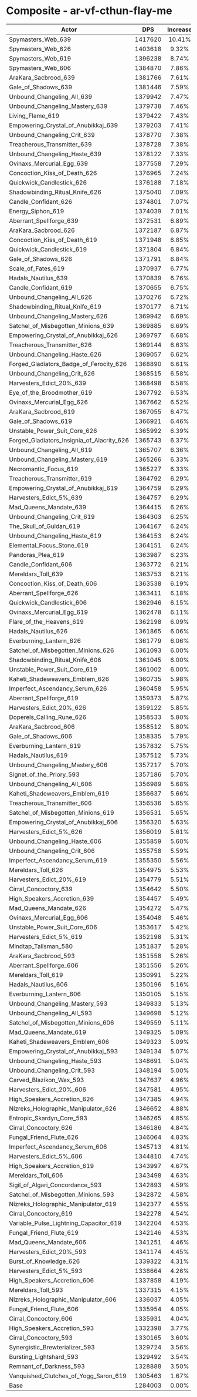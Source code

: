 # Composite - ar-vf-cthun-flay-me
| Actor | DPS | Increase |
|---|:---:|:---:|
|Spymasters_Web_639|1417620|10.41%|
|Spymasters_Web_626|1403618|9.32%|
|Spymasters_Web_619|1396238|8.74%|
|Spymasters_Web_606|1384870|7.86%|
|AraKara_Sacbrood_639|1381766|7.61%|
|Gale_of_Shadows_639|1381446|7.59%|
|Unbound_Changeling_All_639|1379942|7.47%|
|Unbound_Changeling_Mastery_639|1379738|7.46%|
|Living_Flame_619|1379422|7.43%|
|Empowering_Crystal_of_Anubikkaj_639|1379203|7.41%|
|Unbound_Changeling_Crit_639|1378770|7.38%|
|Treacherous_Transmitter_639|1378728|7.38%|
|Unbound_Changeling_Haste_639|1378122|7.33%|
|Ovinaxs_Mercurial_Egg_639|1377558|7.29%|
|Concoction_Kiss_of_Death_626|1376965|7.24%|
|Quickwick_Candlestick_626|1376188|7.18%|
|Shadowbinding_Ritual_Knife_626|1375040|7.09%|
|Candle_Confidant_626|1374801|7.07%|
|Energy_Siphon_619|1374039|7.01%|
|Aberrant_Spellforge_639|1372531|6.89%|
|AraKara_Sacbrood_626|1372187|6.87%|
|Concoction_Kiss_of_Death_619|1371948|6.85%|
|Quickwick_Candlestick_619|1371804|6.84%|
|Gale_of_Shadows_626|1371791|6.84%|
|Scale_of_Fates_619|1370937|6.77%|
|Hadals_Nautilus_639|1370839|6.76%|
|Candle_Confidant_619|1370655|6.75%|
|Unbound_Changeling_All_626|1370276|6.72%|
|Shadowbinding_Ritual_Knife_619|1370177|6.71%|
|Unbound_Changeling_Mastery_626|1369942|6.69%|
|Satchel_of_Misbegotten_Minions_639|1369885|6.69%|
|Empowering_Crystal_of_Anubikkaj_626|1369797|6.68%|
|Treacherous_Transmitter_626|1369144|6.63%|
|Unbound_Changeling_Haste_626|1369057|6.62%|
|Forged_Gladiators_Badge_of_Ferocity_626|1368890|6.61%|
|Unbound_Changeling_Crit_626|1368515|6.58%|
|Harvesters_Edict_20%_639|1368498|6.58%|
|Eye_of_the_Broodmother_619|1367792|6.53%|
|Ovinaxs_Mercurial_Egg_626|1367662|6.52%|
|AraKara_Sacbrood_619|1367055|6.47%|
|Gale_of_Shadows_619|1366921|6.46%|
|Unstable_Power_Suit_Core_626|1365992|6.39%|
|Forged_Gladiators_Insignia_of_Alacrity_626|1365743|6.37%|
|Unbound_Changeling_All_619|1365707|6.36%|
|Unbound_Changeling_Mastery_619|1365266|6.33%|
|Necromantic_Focus_619|1365227|6.33%|
|Treacherous_Transmitter_619|1364792|6.29%|
|Empowering_Crystal_of_Anubikkaj_619|1364759|6.29%|
|Harvesters_Edict_5%_639|1364757|6.29%|
|Mad_Queens_Mandate_639|1364415|6.26%|
|Unbound_Changeling_Crit_619|1364303|6.25%|
|The_Skull_of_Guldan_619|1364167|6.24%|
|Unbound_Changeling_Haste_619|1364153|6.24%|
|Elemental_Focus_Stone_619|1364151|6.24%|
|Pandoras_Plea_619|1363987|6.23%|
|Candle_Confidant_606|1363772|6.21%|
|Mereldars_Toll_639|1363753|6.21%|
|Concoction_Kiss_of_Death_606|1363538|6.19%|
|Aberrant_Spellforge_626|1363411|6.18%|
|Quickwick_Candlestick_606|1362946|6.15%|
|Ovinaxs_Mercurial_Egg_619|1362478|6.11%|
|Flare_of_the_Heavens_619|1362198|6.09%|
|Hadals_Nautilus_626|1361865|6.06%|
|Everburning_Lantern_626|1361779|6.06%|
|Satchel_of_Misbegotten_Minions_626|1361093|6.00%|
|Shadowbinding_Ritual_Knife_606|1361045|6.00%|
|Unstable_Power_Suit_Core_619|1361002|6.00%|
|Kaheti_Shadeweavers_Emblem_626|1360735|5.98%|
|Imperfect_Ascendancy_Serum_626|1360458|5.95%|
|Aberrant_Spellforge_619|1359373|5.87%|
|Harvesters_Edict_20%_626|1359122|5.85%|
|Doperels_Calling_Rune_626|1358533|5.80%|
|AraKara_Sacbrood_606|1358512|5.80%|
|Gale_of_Shadows_606|1358335|5.79%|
|Everburning_Lantern_619|1357832|5.75%|
|Hadals_Nautilus_619|1357512|5.73%|
|Unbound_Changeling_Mastery_606|1357217|5.70%|
|Signet_of_the_Priory_593|1357186|5.70%|
|Unbound_Changeling_All_606|1356989|5.68%|
|Kaheti_Shadeweavers_Emblem_619|1356637|5.66%|
|Treacherous_Transmitter_606|1356536|5.65%|
|Satchel_of_Misbegotten_Minions_619|1356531|5.65%|
|Empowering_Crystal_of_Anubikkaj_606|1356320|5.63%|
|Harvesters_Edict_5%_626|1356019|5.61%|
|Unbound_Changeling_Haste_606|1355859|5.60%|
|Unbound_Changeling_Crit_606|1355758|5.59%|
|Imperfect_Ascendancy_Serum_619|1355350|5.56%|
|Mereldars_Toll_626|1354975|5.53%|
|Harvesters_Edict_20%_619|1354779|5.51%|
|Cirral_Concoctory_639|1354642|5.50%|
|High_Speakers_Accretion_639|1354457|5.49%|
|Mad_Queens_Mandate_626|1354272|5.47%|
|Ovinaxs_Mercurial_Egg_606|1354048|5.46%|
|Unstable_Power_Suit_Core_606|1353617|5.42%|
|Harvesters_Edict_5%_619|1352198|5.31%|
|Mindtap_Talisman_580|1351837|5.28%|
|AraKara_Sacbrood_593|1351558|5.26%|
|Aberrant_Spellforge_606|1351556|5.26%|
|Mereldars_Toll_619|1350991|5.22%|
|Hadals_Nautilus_606|1350196|5.16%|
|Everburning_Lantern_606|1350105|5.15%|
|Unbound_Changeling_Mastery_593|1349833|5.13%|
|Unbound_Changeling_All_593|1349698|5.12%|
|Satchel_of_Misbegotten_Minions_606|1349559|5.11%|
|Mad_Queens_Mandate_619|1349325|5.09%|
|Kaheti_Shadeweavers_Emblem_606|1349323|5.09%|
|Empowering_Crystal_of_Anubikkaj_593|1349134|5.07%|
|Unbound_Changeling_Haste_593|1348691|5.04%|
|Unbound_Changeling_Crit_593|1348194|5.00%|
|Carved_Blazikon_Wax_593|1347637|4.96%|
|Harvesters_Edict_20%_606|1347581|4.95%|
|High_Speakers_Accretion_626|1347385|4.94%|
|Nizreks_Holographic_Manipulator_626|1346652|4.88%|
|Entropic_Skardyn_Core_593|1346265|4.85%|
|Cirral_Concoctory_626|1346186|4.84%|
|Fungal_Friend_Flute_626|1346064|4.83%|
|Imperfect_Ascendancy_Serum_606|1345713|4.81%|
|Harvesters_Edict_5%_606|1344810|4.74%|
|High_Speakers_Accretion_619|1343997|4.67%|
|Mereldars_Toll_606|1343498|4.63%|
|Sigil_of_Algari_Concordance_593|1342893|4.59%|
|Satchel_of_Misbegotten_Minions_593|1342872|4.58%|
|Nizreks_Holographic_Manipulator_619|1342377|4.55%|
|Cirral_Concoctory_619|1342278|4.54%|
|Variable_Pulse_Lightning_Capacitor_619|1342204|4.53%|
|Fungal_Friend_Flute_619|1342146|4.53%|
|Mad_Queens_Mandate_606|1341251|4.46%|
|Harvesters_Edict_20%_593|1341174|4.45%|
|Burst_of_Knowledge_626|1339322|4.31%|
|Harvesters_Edict_5%_593|1338664|4.26%|
|High_Speakers_Accretion_606|1337858|4.19%|
|Mereldars_Toll_593|1337315|4.15%|
|Nizreks_Holographic_Manipulator_606|1336037|4.05%|
|Fungal_Friend_Flute_606|1335954|4.05%|
|Cirral_Concoctory_606|1335931|4.04%|
|High_Speakers_Accretion_593|1332398|3.77%|
|Cirral_Concoctory_593|1330165|3.60%|
|Synergistic_Brewterializer_593|1329724|3.56%|
|Bursting_Lightshard_593|1329492|3.54%|
|Remnant_of_Darkness_593|1328888|3.50%|
|Vanquished_Clutches_of_Yogg_Saron_619|1305463|1.67%|
|Base|1284003|0.00%|
